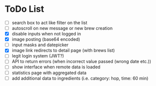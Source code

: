 # ToDo List

- [ ] search box to act like filter on the list
- [ ] autoscroll on new message or new brew creation
- [x] disable inputs when not logged in
- [x] image posting (base64 encoded)
- [ ] input masks and datepicker
- [x] image link redirects to detail page (with brews list)
- [ ] legit login system (JWT?)
- [ ] API to return errors (when incorrect value passed (wrong date etc.))
- [ ] show interface when remote data is loaded
- [ ] statistics page with aggregated data
- [ ] add additional data to ingredients (i.e. category: hop, time: 60 min)
